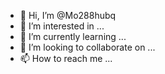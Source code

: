 - 👋 Hi, I’m @Mo288hubq
- 👀 I’m interested in ...
- 🌱 I’m currently learning ...
- 💞️ I’m looking to collaborate on ...
- 📫 How to reach me ...

<!---
Mo288hubq/Mo288hubq is a ✨ special ✨ repository because its `README.md` (this file) appears on your GitHub profile.
You can click the Preview link to take a look at your changes.
--->

